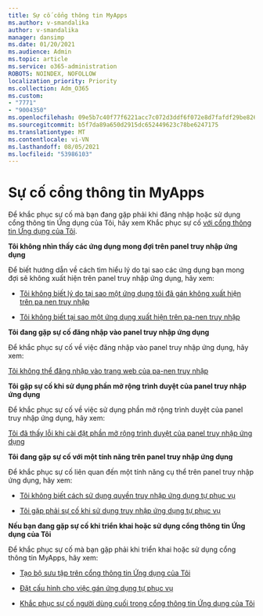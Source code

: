 ```yaml
---
title: Sự cố cổng thông tin MyApps
ms.author: v-smandalika
author: v-smandalika
manager: dansimp
ms.date: 01/20/2021
ms.audience: Admin
ms.topic: article
ms.service: o365-administration
ROBOTS: NOINDEX, NOFOLLOW
localization_priority: Priority
ms.collection: Adm_O365
ms.custom:
- "7771"
- "9004350"
ms.openlocfilehash: 09e5b7c40f77f6221acc7c072d3ddf6f072e8d7fafdf29be8262dfeed051dddd
ms.sourcegitcommit: b5f7da89a650d2915dc652449623c78be6247175
ms.translationtype: MT
ms.contentlocale: vi-VN
ms.lasthandoff: 08/05/2021
ms.locfileid: "53986103"
---
```

# <a name="myapps-portal-issues"></a>Sự cố cổng thông tin MyApps

Để khắc phục sự cố mà bạn đang gặp phải khi đăng nhập hoặc sử dụng cổng thông tin Ứng dụng của Tôi, hãy xem Khắc phục sự cố [với cổng thông tin Ứng dụng của Tôi](https://docs.microsoft.com/azure/active-directory/user-help/my-apps-portal-end-user-troubleshoot).

**Tôi không nhìn thấy các ứng dụng mong đợi trên panel truy nhập ứng dụng**

Để biết hướng dẫn về cách tìm hiểu lý do tại sao các ứng dụng bạn mong đợi sẽ không xuất hiện trên panel truy nhập ứng dụng, hãy xem:

- [Tôi không biết lý do tại sao một ứng dụng tôi đã gán không xuất hiện trên pa nen truy nhập](https://docs.microsoft.com/azure/active-directory/manage-apps/application-sign-in-other-problem-access-panel)
     
- [Tôi không biết tại sao một ứng dụng xuất hiện trên pa-nen truy nhập](https://docs.microsoft.com/azure/active-directory/manage-apps/application-sign-in-other-problem-access-panel)

**Tôi đang gặp sự cố đăng nhập vào panel truy nhập ứng dụng**

Để khắc phục sự cố về việc đăng nhập vào panel truy nhập ứng dụng, hãy xem:

[Tôi không thể đăng nhập vào trang web của pa-nen truy nhập](https://docs.microsoft.com/azure/active-directory/manage-apps/application-sign-in-other-problem-access-panel)

**Tôi gặp sự cố khi sử dụng phần mở rộng trình duyệt của panel truy nhập ứng dụng**

Để khắc phục sự cố về việc sử dụng phần mở rộng trình duyệt của panel truy nhập ứng dụng, hãy xem:

[Tôi đã thấy lỗi khi cài đặt phần mở rộng trình duyệt của panel truy nhập ứng dụng](https://docs.microsoft.com/azure/active-directory/application-access-panel-extension-problem-installing/)

**Tôi đang gặp sự cố với một tính năng trên panel truy nhập ứng dụng**

Để khắc phục sự cố liên quan đến một tính năng cụ thể trên panel truy nhập ứng dụng, hãy xem:

- [Tôi không biết cách sử dụng quyền truy nhập ứng dụng tự phục vụ](https://docs.microsoft.com/azure/active-directory/manage-apps/access-panel-manage-self-service-access) 

- [Tôi gặp phải sự cố khi sử dụng truy nhập ứng dụng tự phục vụ](https://docs.microsoft.com/azure/active-directory/manage-apps/access-panel-manage-self-service-access)
    
**Nếu bạn đang gặp sự cố khi triển khai hoặc sử dụng cổng thông tin Ứng dụng của Tôi**

Để khắc phục sự cố mà bạn gặp phải khi triển khai hoặc sử dụng cổng thông tin MyApps, hãy xem:

- [Tạo bộ sưu tập trên cổng thông tin Ứng dụng của Tôi](https://docs.microsoft.com/azure/active-directory/manage-apps/access-panel-collections) 
    
- [Đặt cấu hình cho việc gán ứng dụng tự phục vụ](https://docs.microsoft.com/azure/active-directory/manage-apps/manage-self-service-access)
     
- [Khắc phục sự cố người dùng cuối trong cổng thông tin Ứng dụng của Tôi](https://docs.microsoft.com/azure/active-directory/user-help/my-apps-portal-end-user-troubleshoot)



